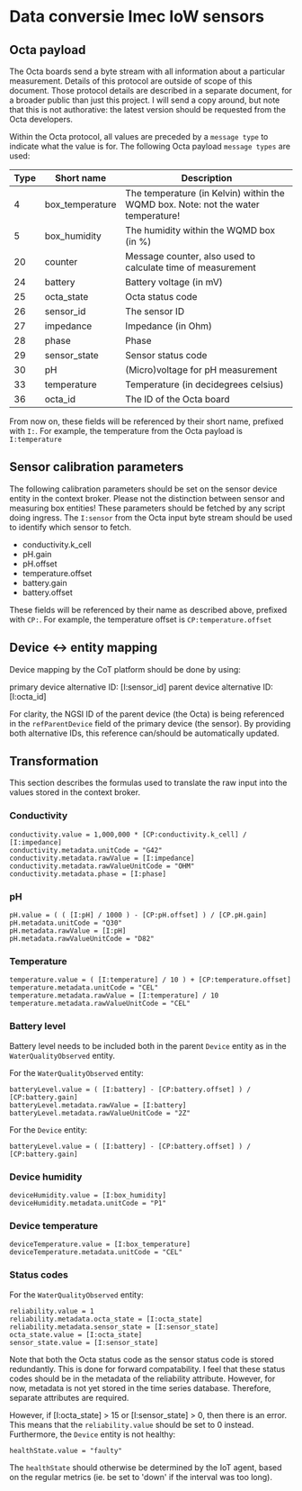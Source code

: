 # Data conversie Imec IoW sensors

## Octa payload

The Octa boards send a byte stream with all information about a particular measurement. Details of this protocol are outside of scope of this document. Those protocol details are described in a separate document, for a broader public than just this project. I will send a copy around, but note that this is not authorative: the latest version should be requested from the Octa developers.

Within the Octa protocol, all values are preceded by a `message type` to indicate what the value is for. The following Octa payload `message types` are used:

| Type | Short name      | Description |
|------|-----------------|-------------|
|  4   | box_temperature | The temperature (in Kelvin) within the WQMD box. Note: not the water temperature! |
|  5   | box_humidity    | The humidity within the WQMD box (in %) |
| 20   | counter         | Message counter, also used to calculate time of measurement |
| 24   | battery         | Battery voltage (in mV) |
| 25   | octa_state      | Octa status code |
| 26   | sensor_id       | The sensor ID |
| 27   | impedance       | Impedance (in Ohm) |
| 28   | phase           | Phase |
| 29   | sensor_state    | Sensor status code |
| 30   | pH              | (Micro)voltage for pH measurement |
| 33   | temperature     | Temperature (in decidegrees celsius) |
| 36   | octa_id         | The ID of the Octa board |

From now on, these fields will be referenced by their short name, prefixed with `I:`. For example, the temperature from the Octa payload is `I:temperature`

## Sensor calibration parameters

The following calibration parameters should be set on the sensor device entity in the context broker. Please not the distinction between sensor and measuring box entities! These parameters should be fetched by any script doing ingress. The `I:sensor` from the Octa input byte stream should be used to identify which sensor to fetch.

 * conductivity.k_cell
 * pH.gain
 * pH.offset
 * temperature.offset
 * battery.gain
 * battery.offset

These fields will be referenced by their name as described above, prefixed with `CP:`. For example, the temperature offset is `CP:temperature.offset`

## Device <-> entity mapping

Device mapping by the CoT platform should be done by using:

primary device alternative ID: [I:sensor_id]
parent device alternative ID: [I:octa_id]

For clarity, the NGSI ID of the parent device (the Octa) is being referenced in the `refParentDevice` field of the primary device (the sensor). By providing both alternative IDs, this reference can/should be automatically updated.

## Transformation

This section describes the formulas used to translate the raw input into the values stored in the context broker.

### Conductivity

```
conductivity.value = 1,000,000 * [CP:conductivity.k_cell] / [I:impedance]
conductivity.metadata.unitCode = "G42"
conductivity.metadata.rawValue = [I:impedance]
conductivity.metadata.rawValueUnitCode = "OHM"
conductivity.metadata.phase = [I:phase]
```

### pH

```
pH.value = ( ( [I:pH] / 1000 ) - [CP:pH.offset] ) / [CP.pH.gain]
pH.metadata.unitCode = "Q30"
pH.metadata.rawValue = [I:pH]
pH.metadata.rawValueUnitCode = "D82"
```

### Temperature

```
temperature.value = ( [I:temperature] / 10 ) + [CP:temperature.offset]
temperature.metadata.unitCode = "CEL"
temperature.metadata.rawValue = [I:temperature] / 10
temperature.metadata.rawValueUnitCode = "CEL"
```

### Battery level

Battery level needs to be included both in the parent `Device` entity as in the `WaterQualityObserved` entity.

For the `WaterQualityObserved` entity:

```
batteryLevel.value = ( [I:battery] - [CP:battery.offset] ) / [CP:battery.gain]
batteryLevel.metadata.rawValue = [I:battery]
batteryLevel.metadata.rawValueUnitCode = "2Z"
```

For the `Device` entity:

```
batteryLevel.value = ( [I:battery] - [CP:battery.offset] ) / [CP:battery.gain]
```

### Device humidity

```
deviceHumidity.value = [I:box_humidity]
deviceHumidity.metadata.unitCode = "P1"
```

### Device temperature

```
deviceTemperature.value = [I:box_temperature]
deviceTemperature.metadata.unitCode = "CEL"
```

### Status codes

For the `WaterQualityObserved` entity:

```
reliability.value = 1
reliability.metadata.octa_state = [I:octa_state]
reliability.metadata.sensor_state = [I:sensor_state]
octa_state.value = [I:octa_state]
sensor_state.value = [I:sensor_state]
```

Note that both the Octa status code as the sensor status code is stored redundantly. This is done for forward compatability. I feel that these status codes should be in the metadata of the reliability attribute. However, for now, metadata is not yet stored in the time series database. Therefore, separate attributes are required.

However, if [I:octa_state] > 15 or [I:sensor_state] > 0, then there is an error. This means that the `reliability.value` should be set to 0 instead. Furthermore, the `Device` entity is not healthy:

```
healthState.value = "faulty"
```

The `healthState` should otherwise be determined by the IoT agent, based on the regular metrics (ie. be set to 'down' if the interval was too long).
